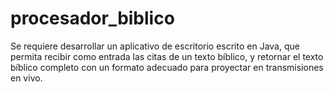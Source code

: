 # procesador_biblico
Se requiere desarrollar un aplicativo de escritorio escrito en Java, que permita recibir como entrada las citas de un texto bíblico, y retornar el texto bíblico completo con un formato adecuado para proyectar en transmisiones en vivo.
